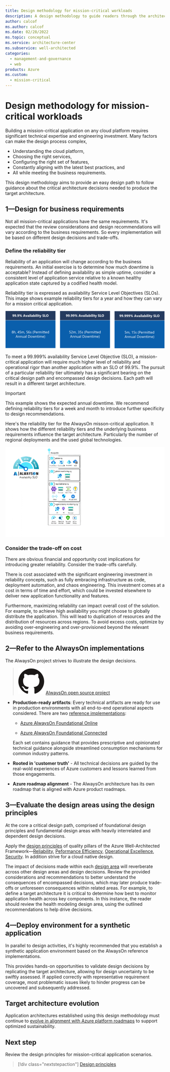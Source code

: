 ```yaml
---
title: Design methodology for mission-critical workloads
description: A design methodology to guide readers through the architectural process of building a mature mission-critical application on Microsoft Azure.
author: calcof
ms.author: calcof
ms.date: 02/28/2022
ms.topic: conceptual
ms.service: architecture-center
ms.subservice: well-architected
categories:
  - management-and-governance
  - web
products: Azure
ms.custom:
  - mission-critical
---
```


# Design methodology for mission-critical workloads

Building a mission-critical application on any cloud platform requires significant technical expertise and engineering investment. Many factors can make the design process complex,
- Understanding the cloud platform, 
- Choosing the right services, 
- Configuring the right set of features, 
- Constantly aligning with the latest best practices, and 
- All while meeting the business requirements. 

This design methodology aims to provide an easy design path to follow guidance about the critical architecture decisions needed to produce the target architecture.

<!insert visual>

## 1&mdash;Design for business requirements

Not all mission-critical applications have the same requirements. It's expected that the review considerations and design recommendations will vary according to the business requirements. So every implementation will be based on different design decisions and trade-offs.

### Define the reliability tier

Reliability of an application will change according to the business requirements. An initial exercise is to determine how much downtime is acceptable? Instead of defining availability as simple uptime, consider a consistent level of application service relative to a known healthy application state captured by a codified health model.

Reliability tier is expressed as availability Service Level Objectives (SLOs). This image shows example reliability tiers for a year and how they can vary for a mission critical application.  

![AlwaysOn Reliability Tiers](./images/alwayson-reliability-tiers.png "AlwaysOn Reliability Tiers")

To meet a 99.999% availability Service Level Objective (SLO), a mission-critical application will require much higher level of reliability and operational rigor than another application with an SLO of 99.9%. The pursuit of a particular reliability tier ultimately has a significant bearing on the critical design path and encompassed design decisions. Each path will result in a different target architecture.

> [!IMPORTANT]
> This example shows the expected annual downtime. We recommend defining reliability tiers for a week and month to introduce further specificity to design recommendations.

Here's the reliability tier for the AlwaysOn misson-critical application. It shows how the different reliability tiers and the underlying business requirements influence the target architecture. Particularly the number of regional deployments and the used global technologies.

![AlwaysOn Reliability Tiers](./images/alwayson-slo.gif "AlwaysOn Reliability Tiers")

### Consider the trade-off on cost
There are obvious financial and opportunity cost implications for introducing greater reliability. Consider the trade-offs carefully.

There is cost associated with the significant engineering investment in reliability concepts, such as fully embracing infrastructure as code, deployment automation, and chaos engineering. This investment comes at a cost in terms of time and effort, which could be invested elsewhere to deliver new application functionality and features.

Furthermore, maximizing reliability can impact overall cost of the solution. For example, to achieve high availability you might choose to globally distribute the application. This will lead to duplication of resources and the distribution of resources across regions. To avoid excess costs, optimize by avoiding over-engineering and over-provisioned beyond the relevant business requirements.

## 2&mdash;Refer to the AlwaysOn implementations
The AlwaysOn project strives to illustrate the design decisions.

> ![GitHub logo](./../_images/github.svg) [AlwaysOn open source project](http://github.com/azure/alwayson)

- **Production-ready artifacts**: Every technical artifacts are ready for use in production environments with all end-to-end operational aspects considered. There are two [reference implementations](mission-critical-overview.md#illustrative-examples):

  - [Azure AlwaysOn Foundational Online](https://github.com/azure/alwayson-foundational-online)

  - [Azure AlwaysOn Foundational Connected](https://github.com/azure/alwayson-foundational-connected) 

  Each set contains guidance that provides prescriptive and opinionated technical guidance alongside streamlined consumption mechanisms for common industry patterns.

- **Rooted in 'customer truth'** - All technical decisions are guided by the real-wold experiences of Azure customers and lessons learned from those engagements.

- **Azure roadmap alignment** - The AlwaysOn architecture has its own roadmap that is aligned with Azure product roadmaps.

## 3&mdash;Evaluate the design areas using the design principles

At the core a critical design path, comprised of  foundational design principles and fundamental design areas with heavily interrelated and dependent design decisions.

Apply the [design principles](mission-critical-design-principles.md) of quality pillars of the Azure Well-Architected Framework&mdash;[Reliability](/azure/architecture/framework/#reliability), [Peformance Efficiency](/azure/architecture/framework/scalability/), [Operational Excellence](/azure/architecture/framework/devops/), [Security](/azure/architecture/framework/security/). In addition strive for a cloud native design. 

The impact of decisions made within each [design area](mission-critical-design-areas.md) will reverberate across other design areas and design decisions. Review the provided considerations and recommendations to better understand the consequences of encompassed decisions, which may later produce trade-offs or unforeseen consequences within related areas. For example, to define a target architecture it is critical to determine how best to monitor application health across key components. In this instance, the reader should review the health modeling design area, using the outlined recommendations to help drive decisions.

## 4&mdash;Deploy environment for a synthetic application

In parallel to design activities, it's highly recommended that you establish a synthetic  application environment based on the AlwaysOn reference implementations.

This provides hands-on opportunities to validate design decisions by replicating the target architecture, allowing for design uncertainty to be swiftly assessed. If applied correctly with representative requirement coverage, most problematic issues likely to hinder progress can be uncovered and subsequently addressed.

## Target architecture evolution

Application architectures established using this design methodology must continue to [evolve in alignment with Azure platform roadmaps](/azure/architecture/guide/design-principles/design-for-evolution) to support optimized sustainability.

## Next step

Review  the design principles for mission-critical application scenarios.

> [!div class="nextstepaction"]
> [Design principles](mission-critical-design-principles.md)

